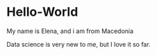 # Hello-World

My name is Elena, and i am from Macedonia

Data science is very new to me, but I love it so far.
